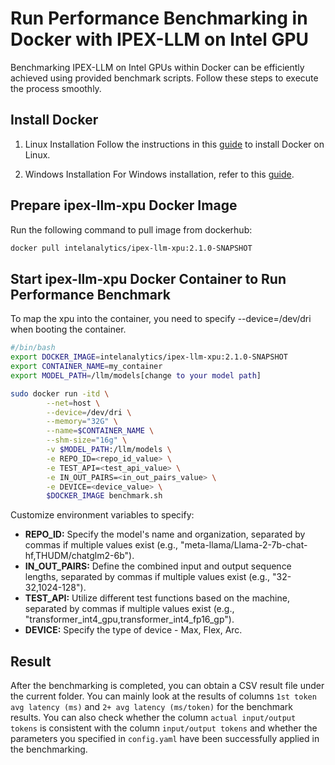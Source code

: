 # Run Performance Benchmarking in Docker with IPEX-LLM on Intel GPU

Benchmarking IPEX-LLM on Intel GPUs within Docker can be efficiently achieved using provided benchmark scripts. Follow these steps to execute the process smoothly.

## Install Docker

1. Linux Installation
Follow the instructions in this [guide](https://www.docker.com/get-started/) to install Docker on Linux.

2. Windows Installation
For Windows installation, refer to this [guide](https://ipex-llm.readthedocs.io/en/latest/doc/LLM/Quickstart/docker_windows_gpu.html#install-docker-on-windows).

## Prepare ipex-llm-xpu Docker Image

Run the following command to pull image from dockerhub:
```bash
docker pull intelanalytics/ipex-llm-xpu:2.1.0-SNAPSHOT
```

## Start ipex-llm-xpu Docker Container to Run Performance Benchmark

To map the xpu into the container, you need to specify --device=/dev/dri when booting the container.
```bash
#/bin/bash
export DOCKER_IMAGE=intelanalytics/ipex-llm-xpu:2.1.0-SNAPSHOT
export CONTAINER_NAME=my_container
export MODEL_PATH=/llm/models[change to your model path]

sudo docker run -itd \
        --net=host \
        --device=/dev/dri \
        --memory="32G" \
        --name=$CONTAINER_NAME \
        --shm-size="16g" \
        -v $MODEL_PATH:/llm/models \
        -e REPO_ID=<repo_id_value> \
        -e TEST_API=<test_api_value> \
        -e IN_OUT_PAIRS=<in_out_pairs_value> \
        -e DEVICE=<device_value> \
        $DOCKER_IMAGE benchmark.sh
```

Customize environment variables to specify:

- **REPO_ID:** Specify the model's name and organization, separated by commas if multiple values exist (e.g., "meta-llama/Llama-2-7b-chat-hf,THUDM/chatglm2-6b").
- **IN_OUT_PAIRS:** Define the combined input and output sequence lengths, separated by commas if multiple values exist (e.g., "32-32,1024-128").
- **TEST_API:** Utilize different test functions based on the machine, separated by commas if multiple values exist (e.g., "transformer_int4_gpu,transformer_int4_fp16_gp").
- **DEVICE:** Specify the type of device - Max, Flex, Arc.

## Result

After the benchmarking is completed, you can obtain a CSV result file under the current folder. You can mainly look at the results of columns `1st token avg latency (ms)` and `2+ avg latency (ms/token)` for the benchmark results. You can also check whether the column `actual input/output tokens` is consistent with the column `input/output tokens` and whether the parameters you specified in `config.yaml` have been successfully applied in the benchmarking.
